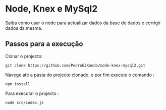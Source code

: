 # Node, Knex e MySql2

Saiba como usar o node para actualizar dados da base de dados e corrigir dados da mesma.


## Passos para a execução

Clonar o projecto:

```
git clone https://github.com/PedroEJKondo/node-knex-mysql2.git

```

Navege até a pasta do projecto clonado, e por fim execute o comando :

```
npm install

```

Para executar o projecto :

```
node src/index.js

```
